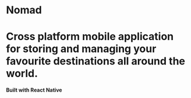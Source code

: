 # Nomad

# Cross platform mobile application for storing and managing your favourite destinations all around the world.

#### Built with React Native
